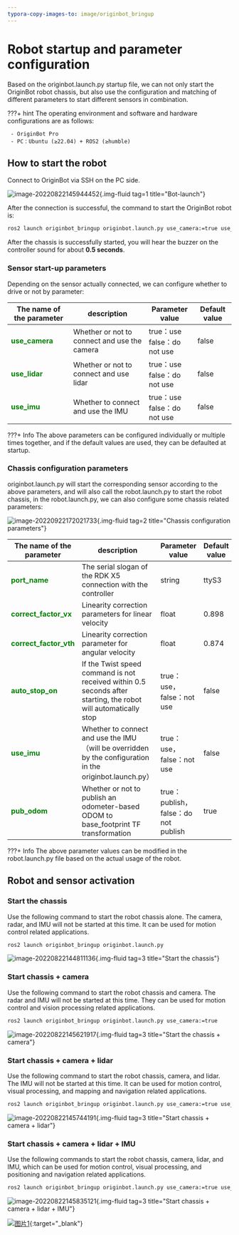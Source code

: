 ```yaml
---
typora-copy-images-to: image/originbot_bringup
---
```


# **Robot startup and parameter configuration**

Based on the originbot.launch.py ​​startup file, we can not only start the OriginBot robot chassis, but also use the configuration and matching of different parameters to start different sensors in combination.

???+ hint
    The operating environment and software and hardware configurations are as follows:
    
     - OriginBot Pro
     - PC：Ubuntu (≥22.04) + ROS2 (≥humble)



<!-- <iframe
  src="//player.bilibili.com/player.html?aid=516658213&bvid=BV1eg411a7A9&cid=866084401&page=10&autoplay=0"
  scrolling="no"
  border="0"
  width="800px"
  height="460px"
  frameborder="no"
  framespacing="0"
  allowfullscreen="true"
>
</iframe> -->



## **How to start the robot**

Connect to OriginBot via SSH on the PC side.

![image-20220822145944452](../../assets/img/originbot_bringup/image-20220822145944452.png){.img-fluid tag=1 title="Bot-launch"}

After the connection is successful, the command to start the OriginBot robot is:

```bash
ros2 launch originbot_bringup originbot.launch.py use_camera:=true use_lidar:=true use_imu:=true
```


After the chassis is successfully started, you will hear the buzzer on the controller sound for about **0.5 seconds**.



### **Sensor start-up parameters**

Depending on the sensor actually connected, we can configure whether to drive or not by parameter:

| The name of the parameter         | description                   | Parameter value                        | Default value |
| -------------- | ---------------------- | ----------------------------- | ------ |
| <font color='green'>**use_camera**</font> | Whether or not to connect and use the camera   | true：use<br />false：do not use | false  |
| <font color='green'>**use_lidar**</font>  | Whether or not to connect and use lidar | true：use<br />false：do not use | false  |
| <font color='green'>**use_imu**</font>    | Whether to connect and use the IMU      | true：use<br />false：do not use | false  |

???+ Info
    The above parameters can be configured individually or multiple times together, and if the default values are used, they can be defaulted at startup.  



### **Chassis configuration parameters**

originbot.launch.py will start the corresponding sensor according to the above parameters, and will also call the robot.launch.py to start the robot chassis, in the robot.launch.py, we can also configure some chassis related parameters:

![image-20220922172021733](../../assets/img/originbot_bringup/image-20220922172021733.png){.img-fluid tag=2 title="Chassis configuration parameters"}

| The name of the parameter                                            | description                                                         | Parameter value                    | Default value |
| ------------------------------------------------- | ------------------------------------------------------------ | ------------------------- | ------ |
| <font color='green'>**port_name**</font>          | The serial slogan of the RDK X5 connection with the controller                                | string                    | ttyS3  |
| <font color='green'>**correct_factor_vx**</font>  | Linearity correction parameters for linear velocity                                         | float                     | 0.898  |
| <font color='green'>**correct_factor_vth**</font> | Linearity correction parameter for angular velocity                                         | float                     | 0.874  |
| <font color='green'>**auto_stop_on**</font>       | If the Twist speed command is not received within 0.5 seconds after starting, the robot will automatically stop | true：use，false：not use | false  |
| <font color='green'>**use_imu**</font>            | Whether to connect and use the IMU（will be overridden by the configuration in the originbot.launch.py）     | true：use，false：not use | false  |
| <font color='green'>**pub_odom**</font>           | Whether or not to publish an odometer-based ODOM to base_footprint TF transformation             | true：publish，false：do not publish | true   |

???+ Info
    The above parameter values ​​can be modified in the robot.launch.py ​​file based on the actual usage of the robot. 



## **Robot and sensor activation**

### **Start the chassis**

Use the following command to start the robot chassis alone. The camera, radar, and IMU will not be started at this time. It can be used for motion control related applications.

```bash
ros2 launch originbot_bringup originbot.launch.py
```

![image-20220822144811136](../../assets/img/originbot_bringup/image-20220822144811136-16611508933421.png){.img-fluid tag=3 title="Start the chassis"}



### **Start chassis + camera**

Use the following command to start the robot chassis and camera. The radar and IMU will not be started at this time. They can be used for motion control and vision processing related applications.

```bash
ros2 launch originbot_bringup originbot.launch.py use_camera:=true
```

![image-20220822145621917](../../assets/img/originbot_bringup/image-20220822145621917.png){.img-fluid tag=3 title="Start the chassis + camera"}



### **Start chassis + camera + lidar**

Use the following command to start the robot chassis, camera, and lidar. The IMU will not be started at this time. It can be used for motion control, visual processing, and mapping and navigation related applications.

```bash
ros2 launch originbot_bringup originbot.launch.py use_camera:=true use_lidar:=true
```

![image-20220822145744191](../../assets/img/originbot_bringup/image-20220822145744191.png){.img-fluid tag=3 title="Start chassis + camera + lidar"}



### **Start chassis + camera + lidar + IMU**

Use the following commands to start the robot chassis, camera, lidar, and IMU, which can be used for motion control, visual processing, and positioning and navigation related applications.

```bash
ros2 launch originbot_bringup originbot.launch.py use_camera:=true use_lidar:=true use_imu:=true
```

![image-20220822145835121](../../assets/img/originbot_bringup/image-20220822145835121.png){.img-fluid tag=3 title="Start chassis + camera + lidar + IMU"}



[![图片1](../../assets/img/footer_en.png)](https://www.guyuehome.com/){:target="_blank"}

